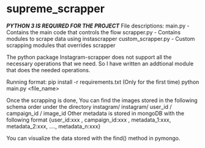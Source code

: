 # supreme_scrapper
***PYTHON 3 IS REQUIRED FOR THE PROJECT***
File descriptions:
  main.py - Contains the main code that controls the flow
  scrapper.py - Contains modules to scrape data using instascrapper
  custom_scrapper.py - Custom scrapping modules that overrides scrapper 

The python package Instagram-scrapper does not support all the necessary operations that we need. So I have written an addtional module that does the needed operations.


Running format: 
pip install -r requirements.txt (Only for the first time)
python main.py <file_name>


Once the scrapping is done,
You can find the images stored in the following schema order under the directory instagram/
instagram/ user_id / campaign_id / image_id
Other metadata is stored in mongoDB with the following format
{user_id:xxx , campaign_id:xxx , metadata_1:xxx, metadata_2:xxx, ...., metadata_n:xxx}

You can visualize the data stored with the find() method in pymongo.
